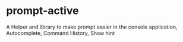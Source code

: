 # prompt-active
A Helper and library to make prompt easier in the console application, Autocomplete, Command History, Show hint
